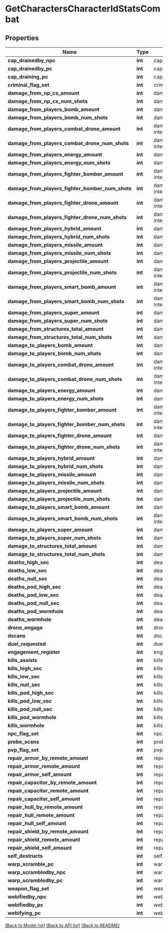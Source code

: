 # GetCharactersCharacterIdStatsCombat

## Properties
Name | Type | Description | Notes
------------ | ------------- | ------------- | -------------
**cap_drainedby_npc** | **int** | cap_drainedby_npc integer | [optional] 
**cap_drainedby_pc** | **int** | cap_drainedby_pc integer | [optional] 
**cap_draining_pc** | **int** | cap_draining_pc integer | [optional] 
**criminal_flag_set** | **int** | criminal_flag_set integer | [optional] 
**damage_from_np_cs_amount** | **int** | damage_from_np_cs_amount integer | [optional] 
**damage_from_np_cs_num_shots** | **int** | damage_from_np_cs_num_shots integer | [optional] 
**damage_from_players_bomb_amount** | **int** | damage_from_players_bomb_amount integer | [optional] 
**damage_from_players_bomb_num_shots** | **int** | damage_from_players_bomb_num_shots integer | [optional] 
**damage_from_players_combat_drone_amount** | **int** | damage_from_players_combat_drone_amount integer | [optional] 
**damage_from_players_combat_drone_num_shots** | **int** | damage_from_players_combat_drone_num_shots integer | [optional] 
**damage_from_players_energy_amount** | **int** | damage_from_players_energy_amount integer | [optional] 
**damage_from_players_energy_num_shots** | **int** | damage_from_players_energy_num_shots integer | [optional] 
**damage_from_players_fighter_bomber_amount** | **int** | damage_from_players_fighter_bomber_amount integer | [optional] 
**damage_from_players_fighter_bomber_num_shots** | **int** | damage_from_players_fighter_bomber_num_shots integer | [optional] 
**damage_from_players_fighter_drone_amount** | **int** | damage_from_players_fighter_drone_amount integer | [optional] 
**damage_from_players_fighter_drone_num_shots** | **int** | damage_from_players_fighter_drone_num_shots integer | [optional] 
**damage_from_players_hybrid_amount** | **int** | damage_from_players_hybrid_amount integer | [optional] 
**damage_from_players_hybrid_num_shots** | **int** | damage_from_players_hybrid_num_shots integer | [optional] 
**damage_from_players_missile_amount** | **int** | damage_from_players_missile_amount integer | [optional] 
**damage_from_players_missile_num_shots** | **int** | damage_from_players_missile_num_shots integer | [optional] 
**damage_from_players_projectile_amount** | **int** | damage_from_players_projectile_amount integer | [optional] 
**damage_from_players_projectile_num_shots** | **int** | damage_from_players_projectile_num_shots integer | [optional] 
**damage_from_players_smart_bomb_amount** | **int** | damage_from_players_smart_bomb_amount integer | [optional] 
**damage_from_players_smart_bomb_num_shots** | **int** | damage_from_players_smart_bomb_num_shots integer | [optional] 
**damage_from_players_super_amount** | **int** | damage_from_players_super_amount integer | [optional] 
**damage_from_players_super_num_shots** | **int** | damage_from_players_super_num_shots integer | [optional] 
**damage_from_structures_total_amount** | **int** | damage_from_structures_total_amount integer | [optional] 
**damage_from_structures_total_num_shots** | **int** | damage_from_structures_total_num_shots integer | [optional] 
**damage_to_players_bomb_amount** | **int** | damage_to_players_bomb_amount integer | [optional] 
**damage_to_players_bomb_num_shots** | **int** | damage_to_players_bomb_num_shots integer | [optional] 
**damage_to_players_combat_drone_amount** | **int** | damage_to_players_combat_drone_amount integer | [optional] 
**damage_to_players_combat_drone_num_shots** | **int** | damage_to_players_combat_drone_num_shots integer | [optional] 
**damage_to_players_energy_amount** | **int** | damage_to_players_energy_amount integer | [optional] 
**damage_to_players_energy_num_shots** | **int** | damage_to_players_energy_num_shots integer | [optional] 
**damage_to_players_fighter_bomber_amount** | **int** | damage_to_players_fighter_bomber_amount integer | [optional] 
**damage_to_players_fighter_bomber_num_shots** | **int** | damage_to_players_fighter_bomber_num_shots integer | [optional] 
**damage_to_players_fighter_drone_amount** | **int** | damage_to_players_fighter_drone_amount integer | [optional] 
**damage_to_players_fighter_drone_num_shots** | **int** | damage_to_players_fighter_drone_num_shots integer | [optional] 
**damage_to_players_hybrid_amount** | **int** | damage_to_players_hybrid_amount integer | [optional] 
**damage_to_players_hybrid_num_shots** | **int** | damage_to_players_hybrid_num_shots integer | [optional] 
**damage_to_players_missile_amount** | **int** | damage_to_players_missile_amount integer | [optional] 
**damage_to_players_missile_num_shots** | **int** | damage_to_players_missile_num_shots integer | [optional] 
**damage_to_players_projectile_amount** | **int** | damage_to_players_projectile_amount integer | [optional] 
**damage_to_players_projectile_num_shots** | **int** | damage_to_players_projectile_num_shots integer | [optional] 
**damage_to_players_smart_bomb_amount** | **int** | damage_to_players_smart_bomb_amount integer | [optional] 
**damage_to_players_smart_bomb_num_shots** | **int** | damage_to_players_smart_bomb_num_shots integer | [optional] 
**damage_to_players_super_amount** | **int** | damage_to_players_super_amount integer | [optional] 
**damage_to_players_super_num_shots** | **int** | damage_to_players_super_num_shots integer | [optional] 
**damage_to_structures_total_amount** | **int** | damage_to_structures_total_amount integer | [optional] 
**damage_to_structures_total_num_shots** | **int** | damage_to_structures_total_num_shots integer | [optional] 
**deaths_high_sec** | **int** | deaths_high_sec integer | [optional] 
**deaths_low_sec** | **int** | deaths_low_sec integer | [optional] 
**deaths_null_sec** | **int** | deaths_null_sec integer | [optional] 
**deaths_pod_high_sec** | **int** | deaths_pod_high_sec integer | [optional] 
**deaths_pod_low_sec** | **int** | deaths_pod_low_sec integer | [optional] 
**deaths_pod_null_sec** | **int** | deaths_pod_null_sec integer | [optional] 
**deaths_pod_wormhole** | **int** | deaths_pod_wormhole integer | [optional] 
**deaths_wormhole** | **int** | deaths_wormhole integer | [optional] 
**drone_engage** | **int** | drone_engage integer | [optional] 
**dscans** | **int** | dscans integer | [optional] 
**duel_requested** | **int** | duel_requested integer | [optional] 
**engagement_register** | **int** | engagement_register integer | [optional] 
**kills_assists** | **int** | kills_assists integer | [optional] 
**kills_high_sec** | **int** | kills_high_sec integer | [optional] 
**kills_low_sec** | **int** | kills_low_sec integer | [optional] 
**kills_null_sec** | **int** | kills_null_sec integer | [optional] 
**kills_pod_high_sec** | **int** | kills_pod_high_sec integer | [optional] 
**kills_pod_low_sec** | **int** | kills_pod_low_sec integer | [optional] 
**kills_pod_null_sec** | **int** | kills_pod_null_sec integer | [optional] 
**kills_pod_wormhole** | **int** | kills_pod_wormhole integer | [optional] 
**kills_wormhole** | **int** | kills_wormhole integer | [optional] 
**npc_flag_set** | **int** | npc_flag_set integer | [optional] 
**probe_scans** | **int** | probe_scans integer | [optional] 
**pvp_flag_set** | **int** | pvp_flag_set integer | [optional] 
**repair_armor_by_remote_amount** | **int** | repair_armor_by_remote_amount integer | [optional] 
**repair_armor_remote_amount** | **int** | repair_armor_remote_amount integer | [optional] 
**repair_armor_self_amount** | **int** | repair_armor_self_amount integer | [optional] 
**repair_capacitor_by_remote_amount** | **int** | repair_capacitor_by_remote_amount integer | [optional] 
**repair_capacitor_remote_amount** | **int** | repair_capacitor_remote_amount integer | [optional] 
**repair_capacitor_self_amount** | **int** | repair_capacitor_self_amount integer | [optional] 
**repair_hull_by_remote_amount** | **int** | repair_hull_by_remote_amount integer | [optional] 
**repair_hull_remote_amount** | **int** | repair_hull_remote_amount integer | [optional] 
**repair_hull_self_amount** | **int** | repair_hull_self_amount integer | [optional] 
**repair_shield_by_remote_amount** | **int** | repair_shield_by_remote_amount integer | [optional] 
**repair_shield_remote_amount** | **int** | repair_shield_remote_amount integer | [optional] 
**repair_shield_self_amount** | **int** | repair_shield_self_amount integer | [optional] 
**self_destructs** | **int** | self_destructs integer | [optional] 
**warp_scramble_pc** | **int** | warp_scramble_pc integer | [optional] 
**warp_scrambledby_npc** | **int** | warp_scrambledby_npc integer | [optional] 
**warp_scrambledby_pc** | **int** | warp_scrambledby_pc integer | [optional] 
**weapon_flag_set** | **int** | weapon_flag_set integer | [optional] 
**webifiedby_npc** | **int** | webifiedby_npc integer | [optional] 
**webifiedby_pc** | **int** | webifiedby_pc integer | [optional] 
**webifying_pc** | **int** | webifying_pc integer | [optional] 

[[Back to Model list]](../README.md#documentation-for-models) [[Back to API list]](../README.md#documentation-for-api-endpoints) [[Back to README]](../README.md)


